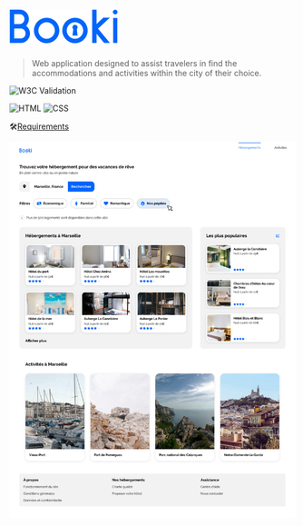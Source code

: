 # ![logo](./images/logo/Booki.png)

> Web application designed to assist travelers in find the accommodations and activities within the city of their choice.

![W3C Validation](https://img.shields.io/w3c-validation/default?targetUrl=https://validator.nu)

![HTML](https://img.shields.io/badge/HTML5-E34F26?style=for-the-badge&logo=html5&logoColor=white)
![CSS](https://img.shields.io/badge/CSS3-1572B6?style=for-the-badge&logo=css3&logoColor=white)

🛠️[Requirements](/doc/requirements.md)

![logo](./images/Desktop.png)



